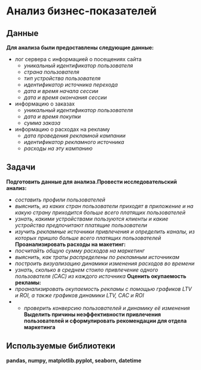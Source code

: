 # Анализ бизнес-показателей

## Данные

**Для анализа были предоставлены следующие данные:**
* лог сервера с информацией о посещениях сайта
    * *уникальный идентификатор пользователя*
    * *страна пользователя*
    * *тип устройства пользователя*
    * *идентификатор источника перехода*
    * *дата и время начала сессии*
    * *дата и время окончания сессии*
* информацию о заказах
    * *уникальный идентификатор пользователя*
    * *дата и время покупки*
    * *сумма заказа*
* информацию о расходах на рекламу
    * *дата проведения рекламной кампании*
    * *идентификатор рекламного источника*
    * *расходы на эту кампанию*   
    
## Задачи
    
**Подготовить данные для анализа.Провести исследовательский анализ:**
+ *составить профили пользователей*
+ *выяснить, из каких стран пользователи приходят в приложение и на какую страну приходится больше всего платящих пользователей*
+ *узнать, какими устройствами пользуются клиенты и какие устройства предпочитают платящие пользователи*
+ *изучить рекламные источники привлечения и определить каналы, из которых пришло больше всего платящих пользователей*
**Проанализировать расходы на макетинг:**
+ *посчитайть общую сумму расходов на маркетинг*
+ *выяснить, как траты распределены по рекламным источникам*
+ *построить визуализацию динамики изменения расходов во времени*
+ *узнать, сколько в среднем стоило привлечение одного пользователя (CAC) из каждого источника*
**Оценить окупаемость рекламы:**
+ *проанализировать окупаемость рекламы c помощью графиков LTV и ROI, а также графиков динамики LTV, CAC и ROI*
+ * *проверить конверсию пользователей и динамику её изменения*
**Выделить причины неэффективности привлечения пользователей и сформулировать рекомендации для отдела маркетинга**
       

## Используемые библиотеки

**pandas, numpy, matplotlib.pyplot, seaborn, datetime**